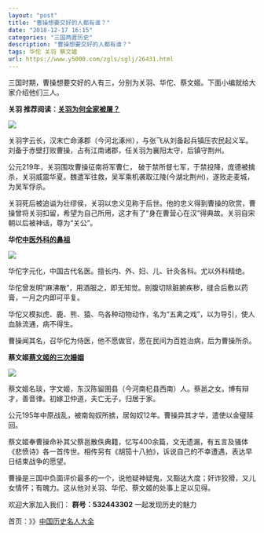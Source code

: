 ```yaml
---
layout: "post"
title: "曹操想要交好的人都有谁？"
date: "2018-12-17 16:15"
categories: "三国两晋历史"
description: "曹操想要交好的人都有谁？"
tags: 华佗 关羽 蔡文姬
url: https://www.y5000.com/zgls/sglj/26431.html
---
```






三国时期，曹操想要交好的人有三，分别为关羽、华佗、蔡文姬。下面小编就给大家介绍他们三人。

**关羽 推荐阅读：[关羽为何全家被屠？](https://www.y5000.com/zgls/sglj/25301.html)**

![](https://img.y5000.com/uploads/allimg/171123/13-1G12313411cS.jpg)

关羽字云长，汉末亡命涿郡（今河北涿州），与张飞从刘备起兵镇压农民起义军。刘备于赤壁打败曹操，占有江南诸郡，任关羽为襄阳太守，后镇守荆州。

公元219年，关羽围攻曹操征南将军曹仁，
破于禁所督七军，于禁投降，庞德被擒杀，关羽威震华夏。魏遣军往救，吴军乘机袭取江陵(今湖北荆州)，遂败走麦城，为吴军俘杀。

关羽死后被追谥为壮缪侯，关羽以忠义见称于后世。他的忠义得到曹操的欣赏，曹操曾将关羽扣留，希望为自己所用，这才有了“身在曹营心在汉”得典故。关羽自宋朝以后被神话，尊为“关公”。

**华佗[中医外科的鼻祖](https://www.y5000.com/zgls/mrzj/22578.html)**

![](https://img.y5000.com/uploads/allimg/171123/13-1G1231341312J.jpg)

华佗字元化，中国古代名医。擅长内、外、妇、儿、针灸各科。尤以外科精绝。

华佗曾发明“麻沸散”，用酒服之，即无知觉。剖腹切除脏腑疾秽，缝合后敷以药膏，一月之内即可平复。

华佗又模拟虎、鹿、熊、猿、鸟各种动物动作，名为“五禽之戏”，以为导引，使人血脉流通，病不得生。

曹操闻其名，召华佗为侍医，他不愿做官，愿在民间为百姓治病，后为曹操所杀。

**蔡文姬[蔡文姬的三次婚姻](https://www.y5000.com/zgls/mrzj/25950.html)**

![](https://img.y5000.com/uploads/allimg/171123/13-1G123134141401.jpg)

蔡文姬名琰，字文姬，东汉陈留圉县（今河南杞县西南）人。蔡邕之女。博有辩才，善音律。初嫁卫仲道，夫亡无子，归居于家。

公元195年中原战乱，被南匈奴所掳，居匈奴12年。曹操异其才华，遣使以金璧赎回。

蔡文姬奉曹操命补其父蔡邕散佚典籍，忆写400余篇，文无遗漏，有五言及骚体《悲愤诗》各一首传世。相传另有《胡笳十八拍》，诉说自己的不幸遭遇，表达早日结束战争的愿望。

曹操是三国中负面评价最多的一个，说他疑神疑鬼，又豁达大度；奸诈狡猾，又儿女情怀；有魄力。这从他对关羽、华佗、蔡文姬的处事上足以见得。

欢迎大家加入我们： **群号：532443302** 一起发现历史的魅力

首页：》》[中国历史名人大全](https://www.y5000.com/zgls/26447.html)
